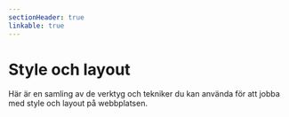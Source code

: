 ```yaml
---
sectionHeader: true
linkable: true
---
```

Style och layout
=========================

Här är en samling av de verktyg och tekniker du kan använda för att jobba med style och layout på webbplatsen.
